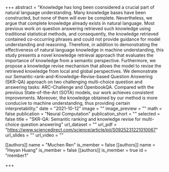 +++
abstract = "Knowledge has long been cosnsidered a crucial part of natural language understanding. Many knowledge bases have been constructed, but none of them will ever be complete. Nevertheless, we argue that complete knowledge already exists in natural language. Most previous work on question answering retrieved such knowledge using traditional statistical methods, and consequently, the knowledge retrieved contained co-occurring phrases and could not provide guidance for model understanding and reasoning. Therefore, in addition to demonstrating the effectiveness of natural language knowledge in machine understanding, this study presents a novel knowledge retrieval approach that evaluates the importance of knowledge from a semantic perspective. Furthermore, we propose a knowledge revise mechanism that allows the model to revise the retrieved knowledge from local and global perspectives. We demonstrate our Semantic-rank-and-Knowledge-Revise-based Question Answering (SKR-QA) approach on two challenging multi-choice question and answering tasks: ARC–Challenge and OpenbookQA. Compared with the previous State-of-the-Art (SOTA) models, our work achieves consistent improvements. Moreover, the knowledge obtained by our method is more conducive to machine understanding, thus providing certain interpretability."
date = "2021-10-12"
image = ""
image_preview = ""
math = false
publication = "Neural Computation"
publication_short = ""
selected = false
title = "SKR-QA: Semantic ranking and knowledge revise for multi-choice question answering"
url_dataset = ""
url_pdf = "https://www.sciencedirect.com/science/article/pii/S0925231221010067"
url_slides = ""
url_video = ""

[[authors]]
    name = "Muchen Ren"
    is_member = false
[[authors]]
    name = "Heyan Huang"
    is_member = false
[[authors]]
    is_member = true
    id = "member1"
    

+++
